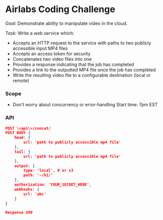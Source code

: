 # Airlabs Coding Challenge

*Goal:* Demonstrate ability to manipulate video in the cloud.

*Task:*
Write a web service which:
- Accepts an HTTP request to the service with paths to two publicly accessible input MP4 files
- Accepts an access token for security
- Concatenates two video files into one
- Provides a response indicating that the job has completed
- Provides a link to the outputted MP4 file once the job has completed
- Write the resulting video file to a configurable destination (local or remote)

### Scope
- Don't worry about concurrency or error-handling
Start time: 7pm EST


### API
```json
POST \<api\>/concat/
POST BODY {
    head: {
        url: 'path to publicly accessible mp4 file'
    },
    tail: {
        url: 'path to publicly accessible mp4 file'
    },
    output: {
        type: 'local', # or s3
        path: '~/hi/'
    },
    authorization: 'YOUR_SECRET_HERE',
    webhooks: {
        url: 'abc'
    }
}

Response 200


